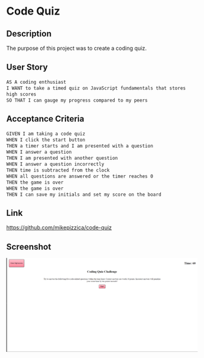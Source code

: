 # Code Quiz
## Description
The purpose of this project was to create a coding quiz.

## User Story
```
AS A coding enthusiast
I WANT to take a timed quiz on JavaScript fundamentals that stores high scores
SO THAT I can gauge my progress compared to my peers
```

## Acceptance Criteria
```
GIVEN I am taking a code quiz
WHEN I click the start button
THEN a timer starts and I am presented with a question
WHEN I answer a question
THEN I am presented with another question
WHEN I answer a question incorrectly
THEN time is subtracted from the clock
WHEN all questions are answered or the timer reaches 0
THEN the game is over
WHEN the game is over
THEN I can save my initials and set my score on the board
```

## Link
https://github.com/mikepizzica/code-quiz

## Screenshot
![Screenshot of code quiz](./assets/images/screenshot-code-quiz.png)